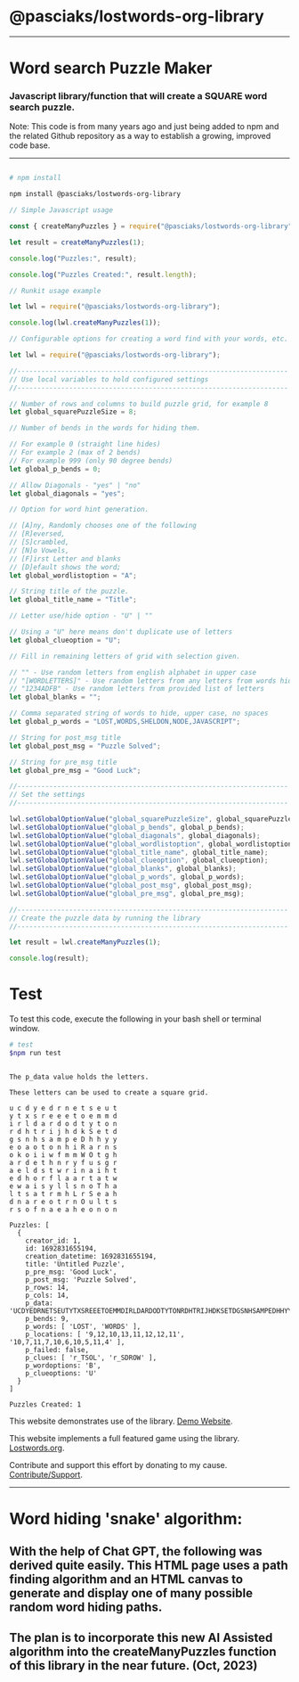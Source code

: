 # @pasciaks/lostwords-org-library

---

# Word search Puzzle Maker

### Javascript library/function that will create a SQUARE word search puzzle.

Note: This code is from many years ago and just being added to npm and the related Github repository as a way to establish a growing, improved code base.

---

```bash

# npm install

npm install @pasciaks/lostwords-org-library

```

```javascript
// Simple Javascript usage

const { createManyPuzzles } = require("@pasciaks/lostwords-org-library");

let result = createManyPuzzles(1);

console.log("Puzzles:", result);

console.log("Puzzles Created:", result.length);
```

```javascript
// Runkit usage example

let lwl = require("@pasciaks/lostwords-org-library");

console.log(lwl.createManyPuzzles(1));
```

```javascript
// Configurable options for creating a word find with your words, etc.

let lwl = require("@pasciaks/lostwords-org-library");

//--------------------------------------------------------------------
// Use local variables to hold configured settings
//--------------------------------------------------------------------

// Number of rows and columns to build puzzle grid, for example 8
let global_squarePuzzleSize = 8;

// Number of bends in the words for hiding them.

// For example 0 (straight line hides)
// For example 2 (max of 2 bends)
// For example 999 (only 90 degree bends)
let global_p_bends = 0;

// Allow Diagonals - "yes" | "no"
let global_diagonals = "yes";

// Option for word hint generation.

// [A]ny, Randomly chooses one of the following
// [R]eversed,
// [S]crambled,
// [N]o Vowels,
// [F]irst Letter and blanks
// [D]efault shows the word;
let global_wordlistoption = "A";

// String title of the puzzle.
let global_title_name = "Title";

// Letter use/hide option - "U" | ""

// Using a "U" here means don't duplicate use of letters
let global_clueoption = "U";

// Fill in remaining letters of grid with selection given.

// "" - Use random letters from english alphabet in upper case
// "[WORDLETTERS]" - Use random letters from any letters from words hidden
// "1234ADFB" - Use random letters from provided list of letters
let global_blanks = "";

// Comma separated string of words to hide, upper case, no spaces
let global_p_words = "LOST,WORDS,SHELDON,NODE,JAVASCRIPT";

// String for post_msg title
let global_post_msg = "Puzzle Solved";

// String for pre_msg title
let global_pre_msg = "Good Luck";

//--------------------------------------------------------------------
// Set the settings
//--------------------------------------------------------------------

lwl.setGlobalOptionValue("global_squarePuzzleSize", global_squarePuzzleSize);
lwl.setGlobalOptionValue("global_p_bends", global_p_bends);
lwl.setGlobalOptionValue("global_diagonals", global_diagonals);
lwl.setGlobalOptionValue("global_wordlistoption", global_wordlistoption);
lwl.setGlobalOptionValue("global_title_name", global_title_name);
lwl.setGlobalOptionValue("global_clueoption", global_clueoption);
lwl.setGlobalOptionValue("global_blanks", global_blanks);
lwl.setGlobalOptionValue("global_p_words", global_p_words);
lwl.setGlobalOptionValue("global_post_msg", global_post_msg);
lwl.setGlobalOptionValue("global_pre_msg", global_pre_msg);

//--------------------------------------------------------------------
// Create the puzzle data by running the library
//--------------------------------------------------------------------

let result = lwl.createManyPuzzles(1);

console.log(result);
```

# Test

To test this code, execute the following in your bash shell or terminal window.

```bash
# test
$npm run test
```

```

The p_data value holds the letters.

These letters can be used to create a square grid.

u c d y e d r n e t s e u t
y t x s r e e e t o e m m d
i r l d a r d o d t y t o n
r d h t r i j h d k S e t d
g s n h s a m p e D h h y y
e o a o t o n h i R a r n s
o k o i i w f m m W O t g h
a r d e t h n r y f u s g r
a e l d s t w r i n a i h t
e d h o r f l a a r t a t w
e w a i s y l l s n o T h a
l t s a t r m h L r S e a h
d n a r e o t r n O u l t s
r s o f n a e a h e o n o n

Puzzles: [
  {
    creator_id: 1,
    id: 1692831655194,
    creation_datetime: 1692831655194,
    title: 'Untitled Puzzle',
    p_pre_msg: 'Good Luck',
    p_post_msg: 'Puzzle Solved',
    p_rows: 14,
    p_cols: 14,
    p_data: 'UCDYEDRNETSEUTYTXSREEETOEMMDIRLDARDODTYTONRDHTRIJHDKSETDGSNHSAMPEDHHYYEOAOTONHIRARNSOKOIIWFMMWOTGHARDETHNRYFUSGRAELDSTWRINAIHTEDHORFLAARTATWEWAISYLLSNOTHALTSATRMHLRSEAHDNAREOTRNOULTSRSOFNAEAHEONON',
    p_bends: 9,
    p_words: [ 'LOST', 'WORDS' ],
    p_locations: [ '9,12,10,13,11,12,12,11', '10,7,11,7,10,6,10,5,11,4' ],
    p_failed: false,
    p_clues: [ 'r_TSOL', 'r_SDROW' ],
    p_wordoptions: 'B',
    p_clueoptions: 'U'
  }
]

Puzzles Created: 1

```

This website demonstrates use of the library. [Demo Website](https://sheldon.pasciak.com/).

This website implements a full featured game using the library. [Lostwords.org](http://lostwords.org).

Contribute and support this effort by donating to my cause. [Contribute/Support](https://www.buymeacoffee.com/shelpasc).

---

# Word hiding 'snake' algorithm:

## With the help of Chat GPT, the following was derived quite easily. This HTML page uses a path finding algorithm and an HTML canvas to generate and display one of many possible random word hiding paths.

## The plan is to incorporate this new AI Assisted algorithm into the createManyPuzzles function of this library in the near future. (Oct, 2023)
